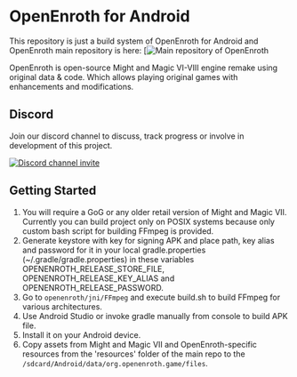 # OpenEnroth for Android

This repository is just a build system of OpenEnroth for Android and OpenEnroth main repository is here:
[![Main repository of OpenEnroth](https://github.com/OpenEnroth/OpenEnroth)

OpenEnroth is open-source Might and Magic VI-VIII engine remake using original data & code.
Which allows playing original games with enhancements and modifications.

Discord
---------------
Join our discord channel to discuss, track progress or involve in development of this project.

[![Discord channel invite](https://img.shields.io/badge/chat-on%20discord-green.svg)](https://discord.gg/jRCyPtq) 

Getting Started
---------------
1. You will require a GoG or any older retail version of Might and Magic VII. Currently you can build project only on POSIX systems because only custom bash script for building FFmpeg is provided.
2. Generate keystore with key for signing APK and place path, key alias and password for it in your local gradle.properties (~/.gradle/gradle.properties) in these variables OPENENROTH_RELEASE_STORE_FILE, OPENENROTH_RELEASE_KEY_ALIAS and OPENENROTH_RELEASE_PASSWORD.
3. Go to `openenroth/jni/FFmpeg` and execute build.sh to build FFmpeg for various architectures.
4. Use Android Studio or invoke gradle manually from console to build APK file.
5. Install it on your Android device.
6. Copy assets from Might and Magic VII and OpenEnroth-specific resources from the 'resources' folder of the main repo to the `/sdcard/Android/data/org.openenroth.game/files`.
